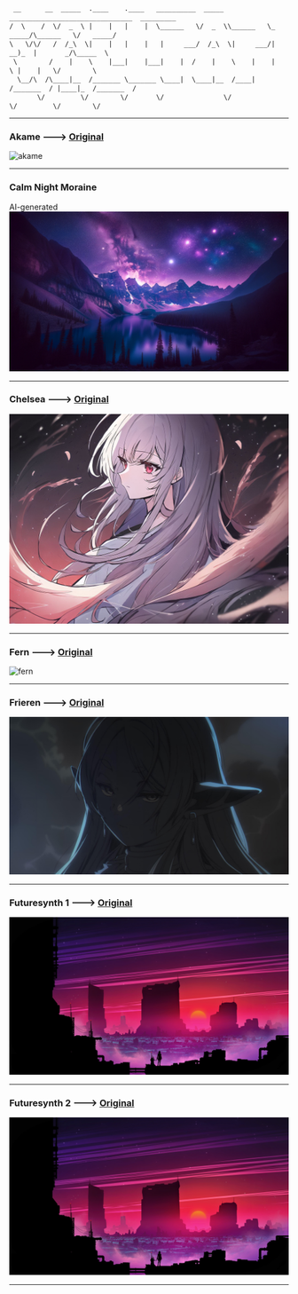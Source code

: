 ```
 __      __  _____  .____    .____   __________  _____ _______________________________  _________
/  \    /  \/  _  \ |    |   |    |  \______   \/  _  \\______   \_   _____/\______   \/   _____/
\   \/\/   /  /_\  \|    |   |    |   |     ___/  /_\  \|     ___/|    __)_  |       _/\_____  \ 
 \        /    |    \    |___|    |___|    |  /    |    \    |    |        \ |    |   \/        \
  \__/\  /\____|__  /_______ \_______ \____|  \____|__  /____|   /_______  / |____|_  /_______  /
       \/         \/        \/       \/               \/                 \/         \/        \/ 
```

---

### Akame ---> [Original](https://wall.alphacoders.com/big.php?i=863290)
![akame](akame.png)


---

### Calm Night Moraine
AI-generated
![calm-moraine](calm-moraine.png)

---

### Chelsea ---> [Original](https://www.pixiv.net/en/artworks/104623178)
![chelsea](chelsea.png)

---

### Fern ---> [Original](https://wallhaven.cc/w/qzpwmr)
![fern](fern.png)

---

### Frieren ---> [Original](https://www.wallpaperflare.com/sousou-no-frieren-dark-angry-scary-face-wallpaper-yvrcj)
![frieren](frieren.png)

---

### Futuresynth 1 ---> [Original](https://www.wallpaperflare.com/digital-digital-art-artwork-fantasy-art-drawing-painting-wallpaper-gjwku)
![akatsuki](futuresynth2.png)

---

### Futuresynth 2 ---> [Original](https://wallhere.com/en/wallpaper/1623113)
![another-synth-planet](futuresynth2.png)

---

